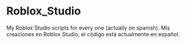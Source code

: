 # Roblox_Studio
My Roblox Studio scripts for every one (actually on spanish). Mis creaciones en Roblox Studio, el código está actualmente en español.
